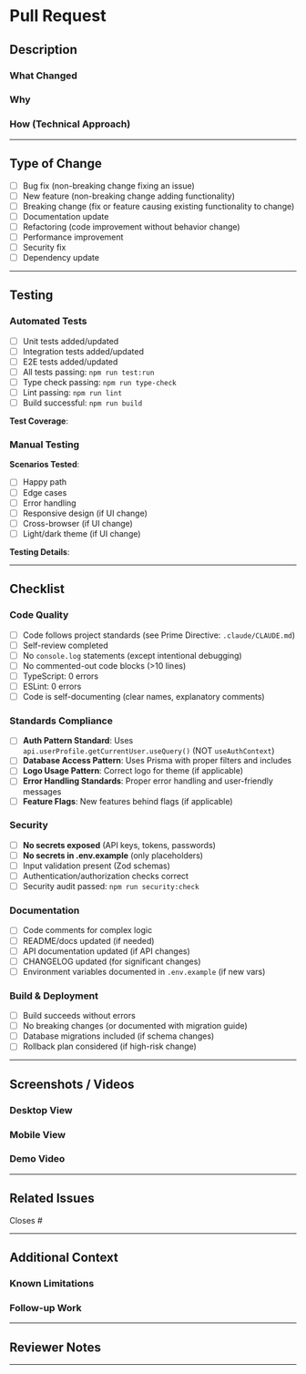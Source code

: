 # Pull Request

## Description

<!-- Provide a clear, concise summary of changes (1-3 paragraphs) -->
<!-- Include: what changed, why it changed, business context -->

### What Changed


### Why


### How (Technical Approach)


---

## Type of Change

<!-- Select ALL that apply by placing an 'x' in the brackets -->

- [ ] Bug fix (non-breaking change fixing an issue)
- [ ] New feature (non-breaking change adding functionality)
- [ ] Breaking change (fix or feature causing existing functionality to change)
- [ ] Documentation update
- [ ] Refactoring (code improvement without behavior change)
- [ ] Performance improvement
- [ ] Security fix
- [ ] Dependency update

---

## Testing

### Automated Tests

<!-- Describe new/updated tests -->

- [ ] Unit tests added/updated
- [ ] Integration tests added/updated
- [ ] E2E tests added/updated
- [ ] All tests passing: `npm run test:run`
- [ ] Type check passing: `npm run type-check`
- [ ] Lint passing: `npm run lint`
- [ ] Build successful: `npm run build`

**Test Coverage**: <!-- e.g., Added 12 unit tests, coverage maintained at 85% -->

### Manual Testing

<!-- Describe manual testing performed -->

**Scenarios Tested**:
- [ ] Happy path
- [ ] Edge cases
- [ ] Error handling
- [ ] Responsive design (if UI change)
- [ ] Cross-browser (if UI change)
- [ ] Light/dark theme (if UI change)

**Testing Details**:
<!-- Example: Tested with 10, 100, 1000 record datasets; verified error messages; tested on Chrome, Firefox, Safari -->

---

## Checklist

### Code Quality

- [ ] Code follows project standards (see Prime Directive: `.claude/CLAUDE.md`)
- [ ] Self-review completed
- [ ] No `console.log` statements (except intentional debugging)
- [ ] No commented-out code blocks (>10 lines)
- [ ] TypeScript: 0 errors
- [ ] ESLint: 0 errors
- [ ] Code is self-documenting (clear names, explanatory comments)

### Standards Compliance

<!-- Check applicable standards -->

- [ ] **Auth Pattern Standard**: Uses `api.userProfile.getCurrentUser.useQuery()` (NOT `useAuthContext`)
- [ ] **Database Access Pattern**: Uses Prisma with proper filters and includes
- [ ] **Logo Usage Pattern**: Correct logo for theme (if applicable)
- [ ] **Error Handling Standards**: Proper error handling and user-friendly messages
- [ ] **Feature Flags**: New features behind flags (if applicable)

### Security

- [ ] **No secrets exposed** (API keys, tokens, passwords)
- [ ] **No secrets in .env.example** (only placeholders)
- [ ] Input validation present (Zod schemas)
- [ ] Authentication/authorization checks correct
- [ ] Security audit passed: `npm run security:check`

### Documentation

- [ ] Code comments for complex logic
- [ ] README/docs updated (if needed)
- [ ] API documentation updated (if API changes)
- [ ] CHANGELOG updated (for significant changes)
- [ ] Environment variables documented in `.env.example` (if new vars)

### Build & Deployment

- [ ] Build succeeds without errors
- [ ] No breaking changes (or documented with migration guide)
- [ ] Database migrations included (if schema changes)
- [ ] Rollback plan considered (if high-risk change)

---

## Screenshots / Videos

<!-- Required for UI changes -->
<!-- Include before/after comparison if fixing visual issue -->
<!-- Include multiple viewports (desktop, tablet, mobile) if responsive design change -->
<!-- Include light and dark theme if theme-dependent -->

### Desktop View


### Mobile View


### Demo Video

<!-- Link to video demonstrating feature/fix -->

---

## Related Issues

<!-- Link related issues using keywords to auto-close -->
<!-- Closes #123 | Fixes #456 | Resolves #789 -->
<!-- Relates to #234 (for issues that don't close) -->

Closes #

---

## Additional Context

<!-- Any additional information that reviewers should know -->
<!-- Known limitations, follow-up work needed, deployment notes, etc. -->

### Known Limitations


### Follow-up Work

<!-- Link to follow-up issues if applicable -->

---

## Reviewer Notes

<!-- Specific areas you want reviewers to focus on -->
<!-- Questions for reviewers -->
<!-- Performance considerations -->

---

<!--
📚 Documentation: /limn-systems-enterprise-docs/07-DEVELOPMENT-GUIDES/PR-TEMPLATE.md
✅ Code Review Checklist: /limn-systems-enterprise-docs/07-DEVELOPMENT-GUIDES/CODE-REVIEW-CHECKLIST.md
🎯 Prime Directive: /limn-systems-enterprise/.claude/CLAUDE.md
-->
